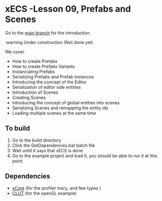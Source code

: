 # xECS -Lesson 09, Prefabs and Scenes
Go to the [main branch](https://github.com/LIONant-depot/xECS/tree/master) for the introduction.

:warning Under construction (Not done yet)

We cover.
* How to create Prefabs
* How to create Prefabs Variants 
* Instanciating Prefabs
* Serializing Prefabs and Prefab Instances
* Introducing the concept of the Editor
* Serialization of editor side entities
* Introduction of Scenes
* Creating Scenes
* Introducing the concept of global entities into scenes
* Serializing Scenes and remapping the entity ids
* Loading multiple scenes at the same time

## To build
1. Go to the build directory 
2. Click the GetDependencies.bat batch file
3. Wait untill it says that xECS is done
4. Go to the example project and load it, you should be able to run it at this point

## Dependencies
- [xCore](https://gitlab.com/LIONant/xcore) (for the profiler tracy, and few types )
- [CLUT](https://github.com/markkilgard/glut) (for the openGL example)


